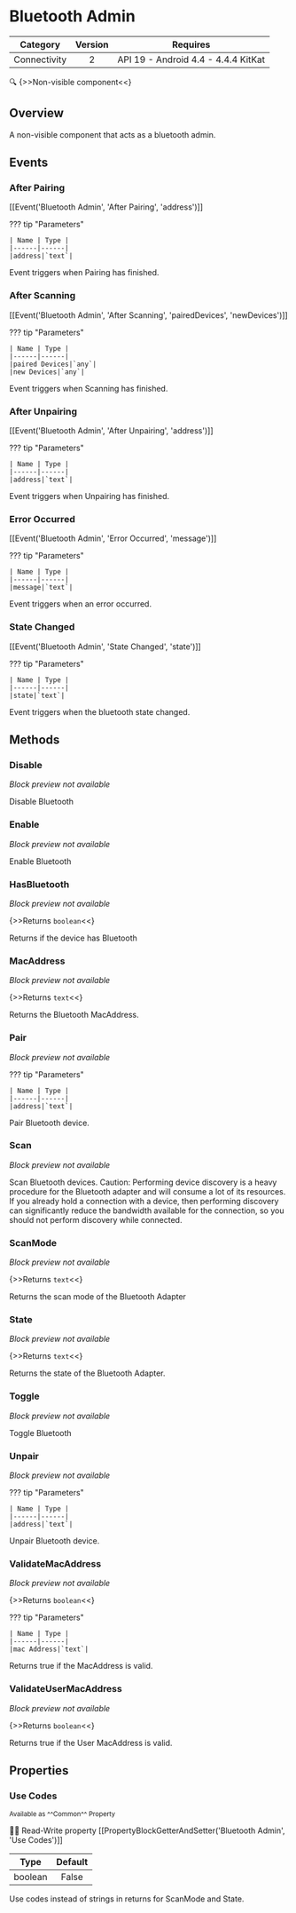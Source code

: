 # Bluetooth Admin

| Category | Version | Requires |
|:--------:|:-------:|:--------:|
|Connectivity|2|API 19 - Android 4.4 - 4.4.4 KitKat|

:mag: {>>Non-visible component<<}

## Overview

A non-visible component that acts as a bluetooth admin.

## Events

### After Pairing

[[Event('Bluetooth Admin', 'After Pairing', 'address')]]

??? tip "Parameters"

    | Name | Type |
    |------|------|
    |address|`text`|


Event triggers when Pairing has finished.

### After Scanning

[[Event('Bluetooth Admin', 'After Scanning', 'pairedDevices', 'newDevices')]]

??? tip "Parameters"

    | Name | Type |
    |------|------|
    |paired Devices|`any`|
    |new Devices|`any`|


Event triggers when Scanning has finished.

### After Unpairing

[[Event('Bluetooth Admin', 'After Unpairing', 'address')]]

??? tip "Parameters"

    | Name | Type |
    |------|------|
    |address|`text`|


Event triggers when Unpairing has finished.

### Error Occurred

[[Event('Bluetooth Admin', 'Error Occurred', 'message')]]

??? tip "Parameters"

    | Name | Type |
    |------|------|
    |message|`text`|


Event triggers when an error occurred.

### State Changed

[[Event('Bluetooth Admin', 'State Changed', 'state')]]

??? tip "Parameters"

    | Name | Type |
    |------|------|
    |state|`text`|


Event triggers when the bluetooth state changed.

## Methods

### Disable

_Block preview not available_

Disable Bluetooth

### Enable

_Block preview not available_

Enable Bluetooth

### HasBluetooth

_Block preview not available_

{>>Returns `boolean`<<}

Returns if the device has Bluetooth

### MacAddress

_Block preview not available_

{>>Returns `text`<<}

Returns the Bluetooth MacAddress.

### Pair

_Block preview not available_

??? tip "Parameters"

    | Name | Type |
    |------|------|
    |address|`text`|


Pair Bluetooth device.

### Scan

_Block preview not available_

Scan Bluetooth devices. Caution: Performing device discovery is a heavy procedure for the Bluetooth adapter and will consume a lot of its resources. If you already hold a connection with a device, then performing discovery can significantly reduce the bandwidth available for the connection, so you should not perform discovery while connected.

### ScanMode

_Block preview not available_

{>>Returns `text`<<}

Returns the scan mode of the Bluetooth Adapter

### State

_Block preview not available_

{>>Returns `text`<<}

Returns the state of the Bluetooth Adapter.

### Toggle

_Block preview not available_

Toggle Bluetooth

### Unpair

_Block preview not available_

??? tip "Parameters"

    | Name | Type |
    |------|------|
    |address|`text`|


Unpair Bluetooth device.

### ValidateMacAddress

_Block preview not available_

{>>Returns `boolean`<<}

??? tip "Parameters"

    | Name | Type |
    |------|------|
    |mac Address|`text`|


Returns true if the MacAddress is valid.

### ValidateUserMacAddress

_Block preview not available_

{>>Returns `boolean`<<}

Returns true if the User MacAddress is valid.

## Properties

### Use Codes

<small>Available as ^^Common^^ Property</small>

:eyes::pencil: Read-Write property
[[PropertyBlockGetterAndSetter('Bluetooth Admin', 'Use Codes')]]

| Type | Default |
|:----:|:-------:|
|boolean|False|

Use codes instead of strings in returns for ScanMode and State.